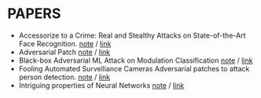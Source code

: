 # PAPERS

- Accessorize to a Crime: Real and Stealthy Attacks on
State-of-the-Art Face Recognition. [note](./Attack_on_face_detection.md) / [link](https://www.cs.cmu.edu/~sbhagava/papers/face-rec-ccs16.pdf)
- Adversarial Patch [note](/adversarial_attack.md) / [link](https://arxiv.org/pdf/1712.09665.pdf)
- Black-box Adversarial ML Attack on Modulation Classification [note](.)  / [link](https://arxiv.org/pdf/1908.00635.pdf)
- Fooling Automated Survelliance Cameras  Adversarial patches to attack person detection. [note](./Fooling-YOLOv2.md)  / [link](https://arxiv.org/pdf/1904.08653.pdf)
- Intriguing properties of Neural Networks [note](./intriguing_properties_of_neural_nets) / [link](https://arxiv.org/pdf/1312.6199.pdf)
    
